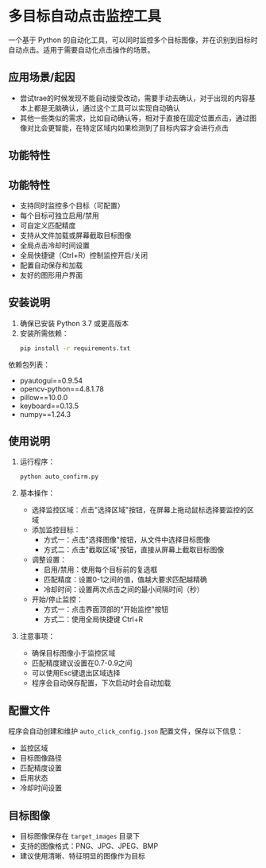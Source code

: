 # 多目标自动点击监控工具

一个基于 Python 的自动化工具，可以同时监控多个目标图像，并在识别到目标时自动点击。适用于需要自动化点击操作的场景。

## 应用场景/起因

* 尝试trae的时候发现不能自动接受改动，需要手动去确认，对于出现的内容基本上都是无脑确认，通过这个工具可以实现自动确认
* 其他一些类似的需求，比如自动确认等，相对于直接在固定位置点击，通过图像对比会更智能，在特定区域内如果检测到了目标内容才会进行点击



## 功能特性

## 功能特性

- 支持同时监控多个目标（可配置）
- 每个目标可独立启用/禁用
- 可自定义匹配精度
- 支持从文件加载或屏幕截取目标图像
- 全局点击冷却时间设置
- 全局快捷键（Ctrl+R）控制监控开启/关闭
- 配置自动保存和加载
- 友好的图形用户界面

## 安装说明

1. 确保已安装 Python 3.7 或更高版本
2. 安装所需依赖：
   ```bash
   pip install -r requirements.txt
   ```

依赖包列表：
- pyautogui==0.9.54
- opencv-python==4.8.1.78
- pillow==10.0.0
- keyboard==0.13.5
- numpy==1.24.3

## 使用说明

1. 运行程序：
   ```bash
   python auto_confirm.py
   ```

2. 基本操作：
   - 选择监控区域：点击"选择区域"按钮，在屏幕上拖动鼠标选择要监控的区域
   - 添加监控目标：
     - 方式一：点击"选择图像"按钮，从文件中选择目标图像
     - 方式二：点击"截取区域"按钮，直接从屏幕上截取目标图像
   - 调整设置：
     - 启用/禁用：使用每个目标前的复选框
     - 匹配精度：设置0-1之间的值，值越大要求匹配越精确
     - 冷却时间：设置两次点击之间的最小间隔时间（秒）
   - 开始/停止监控：
     - 方式一：点击界面顶部的"开始监控"按钮
     - 方式二：使用全局快捷键 Ctrl+R

3. 注意事项：
   - 确保目标图像小于监控区域
   - 匹配精度建议设置在0.7-0.9之间
   - 可以使用Esc键退出区域选择
   - 程序会自动保存配置，下次启动时会自动加载

## 配置文件

程序会自动创建和维护 `auto_click_config.json` 配置文件，保存以下信息：
- 监控区域
- 目标图像路径
- 匹配精度设置
- 启用状态
- 冷却时间设置

## 目标图像

- 目标图像保存在 `target_images` 目录下
- 支持的图像格式：PNG、JPG、JPEG、BMP
- 建议使用清晰、特征明显的图像作为目标
